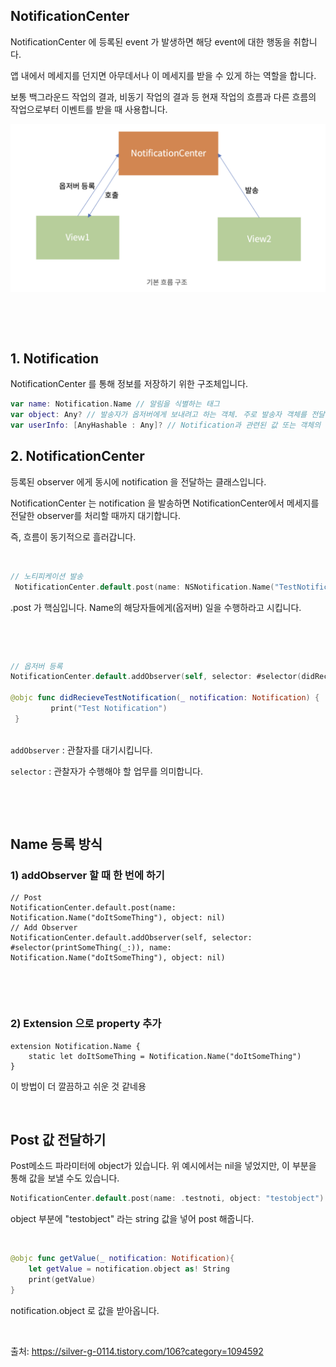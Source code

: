 ## NotificationCenter

NotificationCenter 에 등록된 event 가 발생하면 해당 event에 대한 행동을 취합니다.

앱 내에서 메세지를 던지면 아무데서나 이 메세지를 받을 수 있게 하는 역할을 합니다. 

보통 백그라운드 작업의 결과, 비동기 작업의 결과 등 현재 작업의 흐름과 다른 흐름의 작업으로부터 이벤트를 받을 때 사용합니다.

![](./images/Notification_01.png)

​    

​    

## 1. Notification

NotificationCenter 를 통해 정보를 저장하기 위한 구조체입니다.

```swift
var name: Notification.Name // 알림을 식별하는 태그
var object: Any? // 발송자가 옵저버에게 보내려고 하는 객체. 주로 발송자 객체를 전달하는 데 쓰임
var userInfo: [AnyHashable : Any]? // Notification과 관련된 값 또는 객체의 저장소
```

   

   

## 2. NotificationCenter

등록된 observer 에게 동시에 notification 을 전달하는 클래스입니다.

NotificationCenter 는 notification 을 발송하면 NotificationCenter에서 메세지를 전달한 observer를 처리할 때까지 대기합니다.

즉, 흐름이 동기적으로 흘러갑니다.

​       

```swift
// 노티피케이션 발송
 NotificationCenter.default.post(name: NSNotification.Name("TestNotification"), object: nil, userInfo: nil)
```

.post 가 핵심입니다. Name의 해당자들에게(옵저버) 일을 수행하라고 시킵니다.

​     

​     

```swift
// 옵저버 등록
NotificationCenter.default.addObserver(self, selector: #selector(didRecieveTestNotification(_:)), name: NSNotification.Name("TestNotification"), object: nil)

@objc func didRecieveTestNotification(_ notification: Notification) {
         print("Test Notification")
 }
 
```

`addObserver` : 관찰자를 대기시킵니다.

`selector` : 관찰자가 수행해야 할 업무를 의미합니다.

​    

​    

## Name 등록 방식

### 1) addObserver 할 때 한 번에 하기

```
// Post
NotificationCenter.default.post(name: Notification.Name("doItSomeThing"), object: nil)
// Add Observer
NotificationCenter.default.addObserver(self, selector: #selector(printSomeThing(_:)), name: Notification.Name("doItSomeThing"), object: nil)
```

​      

​     

### 2) Extension 으로 property 추가

```
extension Notification.Name {
    static let doItSomeThing = Notification.Name("doItSomeThing")
}
```

이 방법이 더 깔끔하고 쉬운 것 같네용

​    

   

## Post 값 전달하기

Post메소드 파라미터에 object가 있습니다. 위 예시에서는 nil을 넣었지만, 이 부분을 통해 값을 보낼 수도 있습니다.

```swift
NotificationCenter.default.post(name: .testnoti, object: "testobject")
```

object 부분에 "testobject" 라는 string 값을 넣어 post 해줍니다.

​    

```swift
@objc func getValue(_ notification: Notification){
	let getValue = notification.object as! String
	print(getValue)
}
```

notification.object 로 값을 받아옵니다.



​      

 출처: https://silver-g-0114.tistory.com/106?category=1094592
